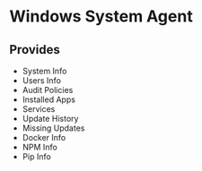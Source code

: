 # Windows System Agent

## Provides
- System Info
- Users Info
- Audit Policies
- Installed Apps
- Services
- Update History
- Missing Updates
- Docker Info
- NPM Info
- Pip Info
